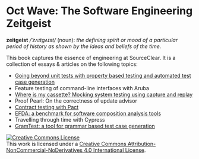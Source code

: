 # Oct Wave: The Software Engineering Zeitgeist

**zeitgeist** _/ˈzʌɪtɡʌɪst/_ (noun):
_the defining spirit or mood of a particular period of history as shown by the ideas and beliefs of the time._

This book captures the essence of engineering at SourceClear. It is a collection of essays & articles on the following topics:

- [Going beyond unit tests with property based testing and automated test case generation](chapters/01-Going%20beyond%20unit%20tests%20with%20property%20based%20testing%20and%20automated%20test%20case%20generation.md)
- Feature testing of command-line interfaces with Aruba
- [Where is my cassette? Mocking system testing using capture and replay](chapters/03-where-is-my-casette.md)
- Proof Pearl: On the correctness of update advisor
- [Contract testing with Pact](chapters/05-Contract%20testing%20with%20Pact.md)
- [EFDA: a benchmark for software composition analysis tools](chapters/06-EFDA:%20a%20benchmark%20for%20software%20composition%20analysis%20tools.md)
- Travelling through time with Cypress
- [GramTest: a tool for grammar based test case generation](chapters/09-GramTest:%20a%20tool%20for%20grammar%20based%20test%20case%20generation.md)

<a rel="license" href="http://creativecommons.org/licenses/by-nc-nd/4.0/"><img alt="Creative Commons License" style="border-width:0" src="https://i.creativecommons.org/l/by-nc-nd/4.0/88x31.png" /></a><br />This work is licensed under a <a rel="license" href="http://creativecommons.org/licenses/by-nc-nd/4.0/">Creative Commons Attribution-NonCommercial-NoDerivatives 4.0 International License</a>.
